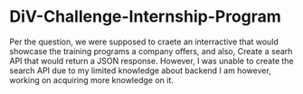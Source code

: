 # DiV-Challenge-Internship-Program
Per the question, we were supposed to craete an interractive that would showcase the training programs a company offers, and also, 
Create a searh API that would return a JSON response. However, I was unable to create the search API due to my limited knowledge about backend
I am however, working on acquiring more knowledge on it.
